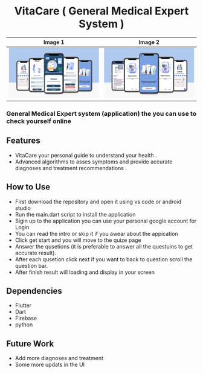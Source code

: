 <h1 align="center">VitaCare ( General Medical Expert System )</h1>



| Image 1 | Image 2 |
|---------|---------|
| ![Image 1](./Z-ApplicationPhotos/10.png) | ![Image 2](./Z-ApplicationPhotos/11.png) |
 ### General Medical Expert system (application) the you can use to check yourself online

## Features
- VitaCare your personal guide to understand your health .
- Advanced algorithms to asses symptoms and provide accurate diagnoses and treatment recommendations .

## How to Use
- First download the repository and open it using vs code or android studio
- Run the main.dart script to install the application
- Sigin up to the application you can use your personal google account for Login
- You can read the intro or skip it if you awear about the appication
- Click get start and you will move to the quize page
- Answer the qusetions (it is preferable to answer all the questuins to get accurate result).
- After each qusetion click next if you want to back to question scroll the question bar.
- After finish result will loading and display in your screen

## Dependencies
- Flutter
- Dart
- Firebase
- python

## Future Work
- Add more diagnoses and treatment
- Some more updats in the UI
